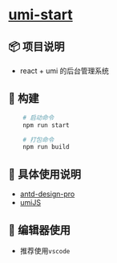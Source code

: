 # [umi-start](https://github.com/jackywq/umi-start.git)

## 📦 项目说明
- react + umi 的后台管理系统

## 🔨 构建

```bash
    # 启动命令
    npm run start

    # 打包命令
    npm run build
```

## 🏈 具体使用说明
- [antd-design-pro](https://pro.ant.design/docs/getting-started-cn) 
- [umiJS](https://umijs.org/zh/guide/)

## 🌴 编辑器使用
- 推荐使用`vscode`

